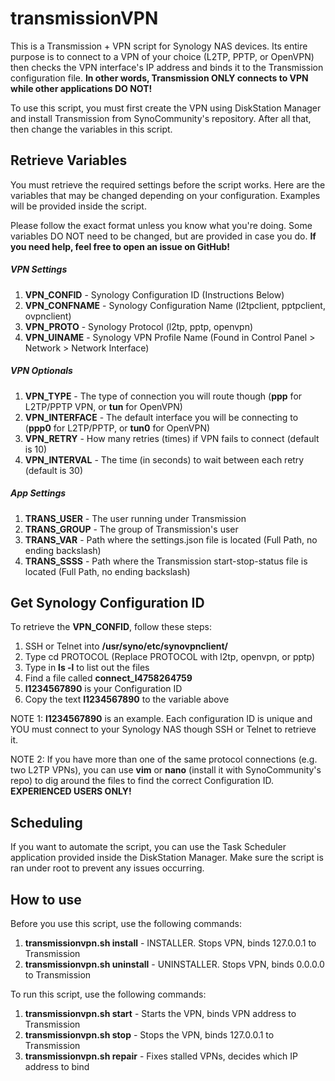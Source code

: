 transmissionVPN
================

This is a Transmission + VPN script for Synology NAS devices. Its entire purpose is to connect to a VPN of your choice (L2TP, PPTP, or OpenVPN) then checks the VPN interface's IP address and binds it to the Transmission configuration file. __In other words, Transmission ONLY connects to VPN while other applications DO NOT!__

To use this script, you must first create the VPN using DiskStation Manager and install Transmission from SynoCommunity's repository. After all that, then change the variables in this script.

## Retrieve Variables
You must retrieve the required settings before the script works. Here are the variables that may be changed depending on your configuration. Examples will be provided inside the script.

Please follow the exact format unless you know what you're doing. Some variables DO NOT need to be changed, but are provided in case you do. __If you need help, feel free to open an issue on GitHub!__

##### VPN Settings
1. __VPN_CONFID__ - Synology Configuration ID (Instructions Below)
2. __VPN_CONFNAME__ - Synology Configuration Name (l2tpclient, pptpclient, ovpnclient)
3. __VPN_PROTO__ - Synology Protocol (l2tp, pptp, openvpn)
4. __VPN_UINAME__ - Synology VPN Profile Name (Found in Control Panel > Network > Network Interface)

##### VPN Optionals
1. __VPN_TYPE__ - The type of connection you will route though (__ppp__ for L2TP/PPTP VPN, or __tun__ for OpenVPN)
2. __VPN_INTERFACE__ - The default interface you will be connecting to (__ppp0__ for L2TP/PPTP, or __tun0__ for OpenVPN)
3. __VPN_RETRY__ - How many retries (times) if VPN fails to connect (default is 10)
4. __VPN_INTERVAL__ - The time (in seconds) to wait between each retry (default is 30)

##### App Settings
1. __TRANS_USER__ - The user running under Transmission
2. __TRANS_GROUP__ - The group of Transmission's user
3. __TRANS_VAR__ - Path where the settings.json file is located (Full Path, no ending backslash)
4. __TRANS_SSSS__ - Path where the Transmission start-stop-status file is located (Full Path, no ending backslash)

## Get Synology Configuration ID
To retrieve the __VPN_CONFID__, follow these steps:

1. SSH or Telnet into __/usr/syno/etc/synovpnclient/__
2. Type cd PROTOCOL (Replace PROTOCOL with l2tp, openvpn, or pptp)
3. Type in __ls -l__ to list out the files
4. Find a file called __connect_l4758264759__
5. __l1234567890__ is your Configuration ID
6. Copy the text __l1234567890__ to the variable above

NOTE 1: __l1234567890__ is an example. Each configuration ID is unique and YOU must connect to your Synology NAS though SSH or Telnet to retrieve it.

NOTE 2: If you have more than one of the same protocol connections (e.g. two L2TP VPNs), you can use __vim__ or __nano__ (install it with SynoCommunity's repo) to dig around the files to find the correct Configuration ID. __EXPERIENCED USERS ONLY!__

## Scheduling
If you want to automate the script, you can use the Task Scheduler application provided inside the DiskStation Manager. Make sure the script is ran under root to prevent any issues occurring.

## How to use
Before you use this script, use the following commands:

1. __transmissionvpn.sh install__ - INSTALLER. Stops VPN, binds 127.0.0.1 to Transmission
2. __transmissionvpn.sh uninstall__ - UNINSTALLER. Stops VPN, binds 0.0.0.0 to Transmission

To run this script, use the following commands:

1. __transmissionvpn.sh start__ - Starts the VPN, binds VPN address to Transmission
2. __transmissionvpn.sh stop__ - Stops the VPN, binds 127.0.0.1 to Transmission
3. __transmissionvpn.sh repair__ - Fixes stalled VPNs, decides which IP address to bind